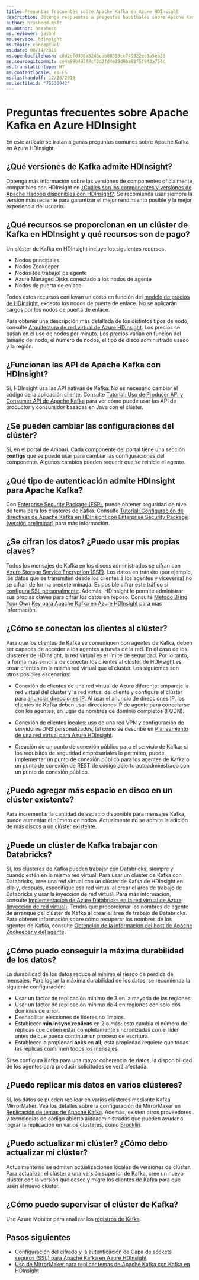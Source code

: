 ```yaml
---
title: Preguntas frecuentes sobre Apache Kafka en Azure HDInsight
description: Obtenga respuestas a preguntas habituales sobre Apache Kafka en Azure HDInsight, un servicio en la nube de Hadoop administrado.
author: hrasheed-msft
ms.author: hrasheed
ms.reviewer: jasonh
ms.service: hdinsight
ms.topic: conceptual
ms.date: 08/14/2019
ms.openlocfilehash: c8d2ef0330a32d5cab88355cc749322ec3a5ea30
ms.sourcegitcommit: ce4a99b493f8cf2d2fd4e29d9ba92f5f942a754c
ms.translationtype: HT
ms.contentlocale: es-ES
ms.lasthandoff: 12/28/2019
ms.locfileid: "75530942"
---
```

# <a name="frequently-asked-questions-about-apache-kafka-in-azure-hdinsight"></a>Preguntas frecuentes sobre Apache Kafka en Azure HDInsight

En este artículo se tratan algunas preguntas comunes sobre Apache Kafka en Azure HDInsight.

## <a name="what-kafka-versions-are-supported-by-hdinsight"></a>¿Qué versiones de Kafka admite HDInsight?

Obtenga más información sobre las versiones de componentes oficialmente compatibles con HDInsight en [¿Cuáles son los componentes y versiones de Apache Hadoop disponibles con HDInsight?](../hdinsight-component-versioning.md#supported-hdinsight-versions). Se recomienda usar siempre la versión más reciente para garantizar el mejor rendimiento posible y la mejor experiencia del usuario.

## <a name="what-resources-are-provided-in-an-hdinsight-kafka-cluster-and-what-resources-am-i-charged-for"></a>¿Qué recursos se proporcionan en un clúster de Kafka en HDInsight y qué recursos son de pago?

Un clúster de Kafka en HDInsight incluye los siguientes recursos:

* Nodos principales
* Nodos Zookeeper
* Nodos (de trabajo) de agente 
* Azure Managed Disks conectado a los nodos de agente
* Nodos de puerta de enlace

Todos estos recursos conllevan un costo en función del [modelo de precios de HDInsight](https://azure.microsoft.com/pricing/details/hdinsight/), excepto los nodos de puerta de enlace. No se aplicarán cargos por los nodos de puerta de enlace.

Para obtener una descripción más detallada de los distintos tipos de nodo, consulte [Arquitectura de red virtual de Azure HDInsight](../hdinsight-virtual-network-architecture.md). Los precios se basan en el uso de nodos por minuto. Los precios varían en función del tamaño del nodo, el número de nodos, el tipo de disco administrado usado y la región.

## <a name="do-apache-kafka-apis-work-with-hdinsight"></a>¿Funcionan las API de Apache Kafka con HDInsight?

Sí, HDInsight usa las API nativas de Kafka. No es necesario cambiar el código de la aplicación cliente. Consulte [Tutorial: Uso de Producer API y Consumer API de Apache Kafka](./apache-kafka-producer-consumer-api.md) para ver cómo puede usar las API de productor y consumidor basadas en Java con el clúster.

## <a name="can-i-change-cluster-configurations"></a>¿Se pueden cambiar las configuraciones del clúster?

Sí, en el portal de Ambari. Cada componente del portal tiene una sección **configs** que se puede usar para cambiar las configuraciones del componente. Algunos cambios pueden requerir que se reinicie el agente.

## <a name="what-type-of-authentication-does-hdinsight-support-for-apache-kafka"></a>¿Qué tipo de autenticación admite HDInsight para Apache Kafka?

Con [Enterprise Security Package (ESP)](../domain-joined/apache-domain-joined-architecture.md), puede obtener seguridad de nivel de tema para los clústeres de Kafka. Consulte [Tutorial: Configuración de directivas de Apache Kafka en HDInsight con Enterprise Security Package (versión preliminar)](../domain-joined/apache-domain-joined-run-kafka.md) para más información.

## <a name="is-my-data-encrypted-can-i-use-my-own-keys"></a>¿Se cifran los datos? ¿Puedo usar mis propias claves?

Todos los mensajes de Kafka en los discos administrados se cifran con [Azure Storage Service Encryption (SSE)](../../storage/common/storage-service-encryption.md). Los datos en tránsito (por ejemplo, los datos que se transmiten desde los clientes a los agentes y viceversa) no se cifran de forma predeterminada. Es posible cifrar este tráfico si [configura SSL personalmente](./apache-kafka-ssl-encryption-authentication.md). Además, HDInsight le permite administrar sus propias claves para cifrar los datos en reposo. Consulte [Método Bring Your Own Key para Apache Kafka en Azure HDInsight](apache-kafka-byok.md) para más información.

## <a name="how-do-i-connect-clients-to-my-cluster"></a>¿Cómo se conectan los clientes al clúster?

Para que los clientes de Kafka se comuniquen con agentes de Kafka, deben ser capaces de acceder a los agentes a través de la red. En el caso de los clústeres de HDInsight, la red virtual es el límite de seguridad. Por lo tanto, la forma más sencilla de conectar los clientes al clúster de HDInsight es crear clientes en la misma red virtual que el clúster. Los siguientes son otros posibles escenarios:

* Conexión de clientes de una red virtual de Azure diferente: empareje la red virtual del clúster y la red virtual del cliente y configure el clúster para [anunciar direcciones IP](apache-kafka-connect-vpn-gateway.md#configure-kafka-for-ip-advertising). Al usar el anuncio de direcciones IP, los clientes de Kafka deben usar direcciones IP de agente para conectarse con los agentes, en lugar de nombres de dominio completos (FQDN).

* Conexión de clientes locales: uso de una red VPN y configuración de servidores DNS personalizados, tal como se describe en [Planeamiento de una red virtual para Azure HDInsight](../hdinsight-plan-virtual-network-deployment.md).

* Creación de un punto de conexión público para el servicio de Kafka: si los requisitos de seguridad empresariales lo permiten, puede implementar un punto de conexión público para los agentes de Kafka o un punto de conexión de REST de código abierto autoadministrado con un punto de conexión público.

## <a name="can-i-add-more-disk-space-on-an-existing-cluster"></a>¿Puedo agregar más espacio en disco en un clúster existente?

Para incrementar la cantidad de espacio disponible para mensajes Kafka, puede aumentar el número de nodos. Actualmente no se admite la adición de más discos a un clúster existente.

## <a name="can-a-kafka-cluster-work-with-databricks"></a>¿Puede un clúster de Kafka trabajar con Databricks? 

Sí, los clústeres de Kafka pueden trabajar con Databricks, siempre y cuando estén en la misma red virtual. Para usar un clúster de Kafka con Databricks, cree una red virtual con un clúster de Kafka de HDInsight en ella y, después, especifique esa red virtual al crear el área de trabajo de Databricks y usar la inyección de red virtual. Para más información, consulte [Implementación de Azure Databricks en la red virtual de Azure (inyección de red virtual)](https://docs.microsoft.com/azure/databricks/administration-guide/cloud-configurations/azure/vnet-inject). Tendrá que proporcionar los nombres de agente de arranque del clúster de Kafka al crear el área de trabajo de Databricks. Para obtener información sobre cómo recuperar los nombres de los agentes de Kafka, consulte [Obtención de la información del host de Apache Zookeeper y del agente](https://docs.microsoft.com/azure/hdinsight/kafka/apache-kafka-get-started#getkafkainfo).

## <a name="how-can-i-have-maximum-data-durability"></a>¿Cómo puedo conseguir la máxima durabilidad de los datos?

La durabilidad de los datos reduce al mínimo el riesgo de pérdida de mensajes. Para lograr la máxima durabilidad de los datos, se recomienda la siguiente configuración:

* Usar un factor de replicación mínimo de 3 en la mayoría de las regiones.
* Usar un factor de replicación mínimo de 4 en regiones con solo dos dominios de error.
* Deshabilitar elecciones de líderes no limpios.
* Establecer **min.insync.replicas** en 2 o más; esto cambia el número de réplicas que deben estar completamente sincronizadas con el líder antes de que pueda continuar un proceso de escritura.
* Establecer la propiedad **acks** en **all**; esta propiedad requiere que todas las réplicas confirmen todos los mensajes.

Si se configura Kafka para una mayor coherencia de datos, la disponibilidad de los agentes para producir solicitudes se verá afectada.

## <a name="can-i-replicate-my-data-to-multiple-clusters"></a>¿Puedo replicar mis datos en varios clústeres?

Sí, los datos se pueden replicar en varios clústeres mediante Kafka MirrorMaker. Vea los detalles sobre la configuración de MirrorMaker en [Replicación de temas de Apache Kafka](apache-kafka-mirroring.md). Además, existen otros proveedores y tecnologías de código abierto autoadministradas que pueden ayudar a lograr la replicación en varios clústeres, como [Brooklin](https://github.com/linkedin/Brooklin/).

## <a name="can-i-upgrade-my-cluster-how-should-i-upgrade-my-cluster"></a>¿Puedo actualizar mi clúster? ¿Cómo debo actualizar mi clúster?

Actualmente no se admiten actualizaciones locales de versiones de clúster. Para actualizar el clúster a una versión superior de Kafka, cree un nuevo clúster con la versión que desee y migre los clientes de Kafka para que usen el nuevo clúster.

## <a name="how-do-i-monitor-my-kafka-cluster"></a>¿Cómo puedo supervisar el clúster de Kafka?

Use Azure Monitor para analizar los [registros de Kafka](./apache-kafka-log-analytics-operations-management.md).

## <a name="next-steps"></a>Pasos siguientes

* [Configuración del cifrado y la autenticación de Capa de sockets seguros (SSL) para Apache Kafka en Azure HDInsight](./apache-kafka-ssl-encryption-authentication.md)
* [Uso de MirrorMaker para replicar temas de Apache Kafka con Kafka en HDInsight](./apache-kafka-mirroring.md)
